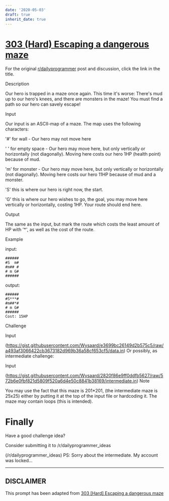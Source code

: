 ```yaml
---
date: '2020-05-03'
draft: true
inherit_date: true
---
```


# [303 (Hard) Escaping a dangerous maze](https://www.reddit.com/r/dailyprogrammer/comments/5vwwzg/20170224_challenge_303_hard_escaping_a_dangerous/)

For the original [r/dailyprogrammer](https://www.reddit.com/r/dailyprogrammer/) post and discussion, click the link in the title.

Description

Our hero is trapped in a maze once again. This time it's worse: There's mud up to our hero's knees, and there are monsters in the maze!
You must find a path so our hero can savely escape!

Input

Our input is an ASCII-map of a maze. The map uses the following characters:

'#' for wall - Our hero may not move here

' ' for empty space - Our hero may move here,  but only vertically or horizontally (not diagonally). Moving here costs our hero 1HP (health point) because of mud.

'm' for monster - Our hero may move here, but only vertically or horizontally (not diagonally). Moving here costs our hero 11HP because of mud and a monster.

'S' this is where our hero is right now, the start.

'G' this is where our hero wishes to go, the goal, you may move here vertically or horizontally, costing 1HP. Your route should end here.

Output

The same as the input, but mark the route which costs the least amount of HP with '*', as well as the cost of the route.

Example

input:


```
######
#S  m#
#m## #
# m G#
######
```
output:


```
######
#S***#
#m##*#
# m G#
######
Cost: 15HP
```
Challenge

Input 

(https://gist.githubusercontent.com/Wysaard/e3699bc26149d2b575c5/raw/a493af3066422cb3673182d969b36a58cf653cf5/data.in)
Or possibly, as intermediate challenge:

Input

(https://gist.githubusercontent.com/Wysaard/2820f86e9ff0ddfb5627/raw/572b6e0fbf821d5809f520a6d4e50c8841b38169/intermediate.in)
Note

You may use the fact that this maze is 201*201, (the intermediate maze is 25x25) either by putting it at the top of the input file or hardcoding it. The maze may contain loops (this is intended).

# Finally
Have a good challenge idea?

Consider submitting it to /r/dailyprogrammer_ideas 

(/r/dailyprogrammer_ideas)
PS: Sorry about the intermediate. My account was locked...


----
## **DISCLAIMER**
This prompt has been adapted from [303 [Hard] Escaping a dangerous maze](https://www.reddit.com/r/dailyprogrammer/comments/5vwwzg/20170224_challenge_303_hard_escaping_a_dangerous/
)
